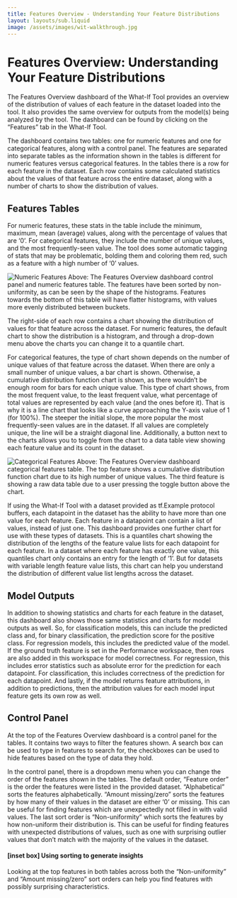 ```yaml
---
title: Features Overview - Understanding Your Feature Distributions
layout: layouts/sub.liquid
image: /assets/images/wit-walkthrough.jpg
---
```


# Features Overview: Understanding Your Feature Distributions

The Features Overview dashboard of the What-If Tool provides an overview of the distribution of values of each feature in the dataset loaded into the tool. It also provides the same overview for outputs from the model(s) being analyzed by the tool. The dashboard can be found by clicking on the “Features” tab in the What-If Tool.

The dashboard contains two tables: one for numeric features and one for categorical features, along with a control panel. The features are separated into separate tables as the information shown in the tables is different for numeric features versus categorical features. In the tables there is a row for each feature in the dataset. Each row contains some calculated statistics about the values of that feature across the entire dataset, along with a number of charts to show the distribution of values.

## Features Tables

For numeric features, these stats in the table include the minimum, maximum, mean (average) values, along with the percentage of values that are ‘0’. For categorical features, they include the number of unique values, and the most frequently-seen value. The tool does some automatic tagging of stats that may be problematic, bolding them and coloring them red, such as a feature with a high number of ‘0’ values.

![Numeric Features](/assets/images/overview-num.png "Numeric Features")
Above: The Features Overview dashboard control panel and numeric features table. The features have been sorted by non-uniformity, as can be seen by the shape of the histograms. Features towards the bottom of this table will have flatter histograms, with values more evenly distributed between buckets. 

The right-side of each row contains a chart showing the distribution of values for that feature across the dataset. For numeric features, the default chart to show the distribution is a histogram, and through a drop-down menu above the charts you can change it to a quantile chart.

For categorical features, the type of chart shown depends on the number of unique values of that feature across the dataset. When there are only a small number of unique values, a bar chart is shown. Otherwise, a cumulative distribution function chart is shown, as there wouldn’t be enough room for bars for each unique value. This type of chart shows, from the most frequent value, to the least frequent value, what percentage of total values are represented by each value (and the ones before it). That is why it is a line chart that looks like a curve approaching the Y-axis value of 1 (for 100%). The steeper the initial slope, the more popular the most frequently-seen values are in the dataset. If all values are completely unique, the line will be a straight diagonal line. Additionally, a button next to the charts allows you to toggle from the chart to a data table view showing each feature value and its count in the dataset.

![Categorical Features](/assets/images/overview-cat.png "Categorical Features")
Above: The Features Overview dashboard categorical features table. The top feature shows a cumulative distribution function chart due to its high number of unique values. The third feature is showing a raw data table due to a user pressing the toggle button above the chart.

If using the What-If Tool with a dataset provided as tf.Example protocol buffers, each datapoint in the dataset has the ability to have more than one value for each feature. Each feature in a datapoint can contain a list of values, instead of just one. This dashboard provides one further chart for use with these types of datasets. This is a quantiles chart showing the distribution of the lengths of the feature value lists for each datapoint for each feature. In a dataset where each feature has exactly one value, this quantiles chart only contains an entry for the length of ‘1’. But for datasets with variable length feature value lists, this chart can help you understand the distribution of different value list lengths across the dataset.

## Model Outputs

In addition to showing statistics and charts for each feature in the dataset, this dashboard also shows those same statistics and charts for model outputs as well. So, for classification models, this can include the predicted class and, for binary classification, the prediction score for the positive class. For regression models, this includes the predicted value of the model. If the ground truth feature is set in the Performance workspace, then rows are also added in this workspace for model correctness. For regression, this includes error statistics such as absolute error for the prediction for each datapoint. For classification, this includes correctness of the prediction for each datapoint. And lastly, if the model returns feature attributions, in addition to predictions, then the attribution values for each model input feature gets its own row as well.

## Control Panel

At the top of the Features Overview dashboard is a control panel for the tables. It contains two ways to filter the features shown. A search box can be used to type in features to search for, the checkboxes can be used to hide features based on the type of data they hold.

In the control panel, there is a dropdown menu when you can change the order of the features shown in the tables. The default order, “Feature order” is the order the features were listed in the provided dataset. “Alphabetical” sorts the features alphabetically. “Amount missing/zero” sorts the features by how many of their values in the dataset are either ‘0’ or missing. This can be useful for finding features which are unexpectedly not filled in with valid values. The last sort order is “Non-uniformity” which sorts the features by how non-uniform their distribution is. This can be useful for finding features with unexpected distributions of values, such as one with surprising outlier values that don’t match with the majority of the values in the dataset.

#### [inset box] Using sorting to generate insights

Looking at the top features in both tables across both the “Non-uniformity” and “Amount missing/zero” sort orders can help you find features with possibly surprising characteristics.
